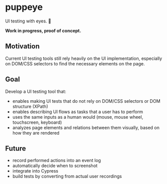 # puppeye

UI testing with eyes. 👀

**Work in progress, proof of concept.**

## Motivation

Current UI testing tools still rely heavily on the UI implementation,
especially on DOM/CSS selectors to find the necessary elements on the page.

## Goal

Develop a UI testing tool that:

* enables making UI tests that do not rely on DOM/CSS selectors or DOM structure (XPath)
* enables describing UI flows as tasks that a user has to perform
* uses the same inputs as a human would (mouse, mouse wheel, touchscreen, keyboard)
* analyzes page elements and relations between them visually, based on how they are rendered

## Future

* record performed actions into an event log
* automatically decide when to screenshot
* integrate into Cypress
* build tests by converting from actual user recordings
